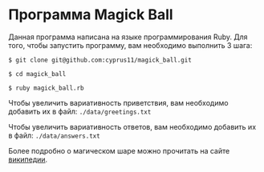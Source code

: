 Программа Magick Ball
=====================

Данная программа написана на языке программирования Ruby.
Для того, чтобы запустить программу, вам необходимо выполнить 3 шага:

```
$ git clone git@github.com:cyprus11/magick_ball.git
```

```
$ cd magick_ball
```

```
$ ruby magick_ball.rb
```

Чтобы увеличить вариативность приветствия, вам необходимо добавить их
в файл: ```./data/greetings.txt```

Чтобы увеличить вариативность ответов, вам необходимо добавить их
в файл: ```./data/answers.txt```

Более подробно о магическом шаре можно прочитать на сайте [википедии](https://ru.wikipedia.org/wiki/Magic_8_ball).

